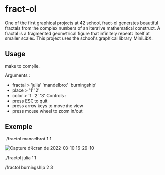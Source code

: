 # fract-ol

One of the first graphical projects at 42 school, fract-ol generates beautiful fractals from the complex numbers of an iterative mathematical construct. A fractal is a fragmented geometrical figure that infinitely repeats itself at smaller scales. This project uses the school's graphical library, MiniLibX.


## Usage

make to compile.

Arguments :
- fractal > 'julia' 'mandelbrot' 'burningship'
- place > '1' '2'
- color > '1' '2' '3'
Controls :
- press ESC to quit
- press arrow keys to move the view
- press mouse wheel to zoom in/out

## Exemple

./fractol mandelbrot 1 1

![Capture d’écran de 2022-03-10 16-29-10](https://github.com/bperraud/fract-ol/assets/93911934/9e5f8c6b-c6f3-45f1-be45-8e9d525e68e2)

./fractol julia 1 1

/fractol burningship 2 3

